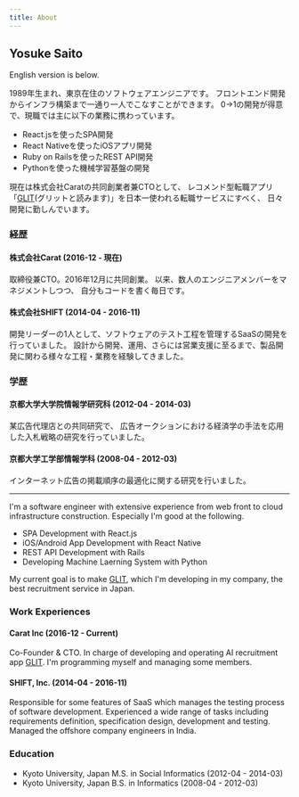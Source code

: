 ```yaml
---
title: About
---
```


## Yosuke Saito

English version is below.

1989年生まれ、東京在住のソフトウェアエンジニアです。
フロントエンド開発からインフラ構築まで一通り一人でこなすことができます。
0→1の開発が得意で、現職では主に以下の業務に携わっています。

* React.jsを使ったSPA開発
* React Nativeを使ったiOSアプリ開発
* Ruby on Railsを使ったREST API開発
* Pythonを使った機械学習基盤の開発

現在は株式会社Caratの共同創業者兼CTOとして、
レコメンド型転職アプリ「[GLIT](https://glit.io)(グリットと読みます)」を日本一使われる転職サービスにすべく、
日々開発に勤しんでいます。

### 経歴

#### 株式会社Carat (2016-12 - 現在)

取締役兼CTO。2016年12月に共同創業。
以来、数人のエンジニアメンバーをマネジメントしつつ、
自分もコードを書く毎日です。

#### 株式会社SHIFT (2014-04 - 2016-11)

開発リーダーの1人として、ソフトウェアのテスト工程を管理するSaaSの開発を行っていました。
設計から開発、運用、さらには営業支援に至るまで、製品開発に関わる様々な工程・業務を経験してきました。

### 学歴

#### 京都大学大学院情報学研究科 (2012-04 - 2014-03)

某広告代理店との共同研究で、
広告オークションにおける経済学の手法を応用した入札戦略の研究を行っていました。

#### 京都大学工学部情報学科 (2008-04 - 2012-03)

インターネット広告の掲載順序の最適化に関する研究を行いました。

---

I'm a software engineer with extensive experience from web front to cloud infrastructure construction.
Especially I'm good at the following.

- SPA Development with React.js
- iOS/Android App Development with React Native
- REST API Development with Rails
- Developing Machine Laerning System with Python

My current goal is to make [GLIT](https://glit.io), which I'm developing in my company, the best recruitment service in Japan.

### Work Experiences

#### Carat Inc (2016-12 - Current)

Co-Founder & CTO. In charge of developing and operating AI recruitment app [GLIT](https://glit.io).
I'm programming myself and managing some members.

#### SHIFT, Inc. (2014-04 - 2016-11)

Responsible for some features of SaaS which manages the testing process of software development.
Experienced a wide range of tasks including requirements definition, specification design, development and testing.
Managed the offshore company engineers in India.

### Education

* Kyoto University, Japan M.S. in Social Informatics (2012-04 - 2014-03)
* Kyoto University, Japan B.S. in Informatics (2008-04 - 2012-03)
